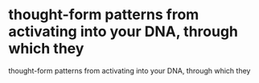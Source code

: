 # thought-form patterns from activating into your DNA, through which they

thought-form patterns from activating into your DNA, through which they
